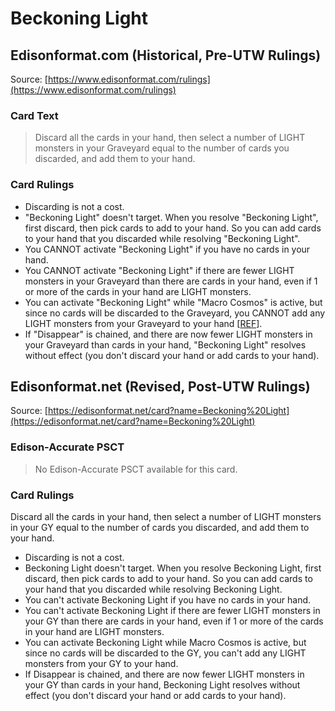 # Beckoning Light

## Edisonformat.com (Historical, Pre-UTW Rulings)

Source: [https://www.edisonformat.com/rulings](https://www.edisonformat.com/rulings)

### Card Text

> Discard all the cards in your hand, then select a number of LIGHT monsters in your Graveyard equal to the number of cards you discarded, and add them to your hand.

### Card Rulings

*   Discarding is not a cost.
*   "Beckoning Light" doesn't target. When you resolve "Beckoning Light", first discard, then pick cards to add to your hand. So you can add cards to your hand that you discarded while resolving "Beckoning Light".
*   You CANNOT activate "Beckoning Light" if you have no cards in your hand.
*   You CANNOT activate "Beckoning Light" if there are fewer LIGHT monsters in your Graveyard than there are cards in your hand, even if 1 or more of the cards in your hand are LIGHT monsters.
*   You can activate "Beckoning Light" while "Macro Cosmos" is active, but since no cards will be discarded to the Graveyard, you CANNOT add any LIGHT monsters from your Graveyard to your hand \[[REF](https://www.pojo.biz/board/showthread.php?t=982726)\].
*   If "Disappear" is chained, and there are now fewer LIGHT monsters in your Graveyard than cards in your hand, "Beckoning Light" resolves without effect (you don't discard your hand or add cards to your hand).

## Edisonformat.net (Revised, Post-UTW Rulings)

Source: [https://edisonformat.net/card?name=Beckoning%20Light](https://edisonformat.net/card?name=Beckoning%20Light)

### Edison-Accurate PSCT

> No Edison-Accurate PSCT available for this card.

### Card Rulings

Discard all the cards in your hand, then select a number of LIGHT monsters in your GY equal to the number of cards you discarded, and add them to your hand.
*   Discarding is not a cost.
*   Beckoning Light doesn't target. When you resolve Beckoning Light, first discard, then pick cards to add to your hand. So you can add cards to your hand that you discarded while resolving Beckoning Light.
*   You can't activate Beckoning Light if you have no cards in your hand.
*   You can't activate Beckoning Light if there are fewer LIGHT monsters in your GY than there are cards in your hand, even if 1 or more of the cards in your hand are LIGHT monsters.
*   You can activate Beckoning Light while Macro Cosmos is active, but since no cards will be discarded to the GY, you can't add any LIGHT monsters from your GY to your hand.
*   If Disappear is chained, and there are now fewer LIGHT monsters in your GY than cards in your hand, Beckoning Light resolves without effect (you don't discard your hand or add cards to your hand).
            